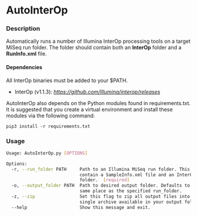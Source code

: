 # AutoInterOp

### Description
Automatically runs a number of Illumina InterOp processing tools on a
target MiSeq run folder. The folder should contain both an **InterOp** folder
and a **RunInfo.xml** file.

#### Dependencies
All InterOp binaries must be added to your $PATH.
- InterOp (v1.1.3): _https://github.com/Illumina/interop/releases_

AutoInterOp also depends on the Python modules found in requirements.txt.
It is suggested that you create a virtual environment and install these
modules via the following command:

```pip3 install -r requirements.txt```

### Usage
```bash
Usage: AutoInterOp.py [OPTIONS]

Options:
  -r, --run_folder PATH     Path to an Illumina MiSeq run folder. This should
                            contain a SampleInfo.xml file and an InterOp
                            folder.  [required]
  -o, --output_folder PATH  Path to desired output folder. Defaults to the
                            same place as the specified run_folder.
  -z, --zip                 Set this flag to zip all output files into a
                            single archive available in your output folder.
  --help                    Show this message and exit.
  ```